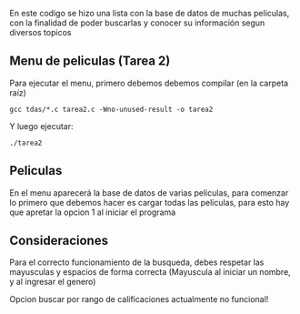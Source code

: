 En este codigo se hizo una lista con la base de datos de muchas peliculas, con la finalidad de poder buscarlas y conocer su información segun diversos topicos

## Menu de peliculas (Tarea 2)
Para ejecutar el menu, primero debemos debemos compilar (en la carpeta raíz)
````
gcc tdas/*.c tarea2.c -Wno-unused-result -o tarea2
````

Y luego ejecutar:
````
./tarea2
````

## Peliculas
En el menu aparecerá la base de datos de varias peliculas, para comenzar lo primero que debemos hacer es cargar todas las peliculas, para esto hay que apretar la opcion 1 al iniciar el programa


## Consideraciones
Para el correcto funcionamiento de la busqueda, debes respetar las mayusculas y espacios de forma correcta (Mayuscula al iniciar un nombre, y al ingresar el genero)

Opcion buscar por rango de calificaciones actualmente no funcional!

